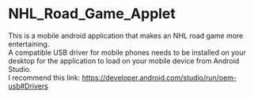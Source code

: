# NHL_Road_Game_Applet

This is a mobile android application that makes an NHL road game more entertaining.<br>
A compatible USB driver for mobile phones needs to be installed on your desktop for the application to load on your mobile device from Android Studio.<br>
I recommend this link: https://developer.android.com/studio/run/oem-usb#Drivers
